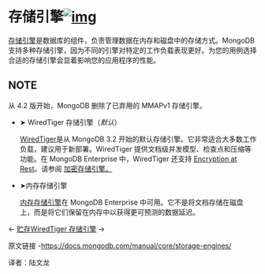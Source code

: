 # 存储引擎[![img](https://www.mongodb.com/docs/manual/assets/link.svg)](https://www.mongodb.com/docs/manual/core/storage-engines/#storage-engines)

[存储引擎](https://www.mongodb.com/docs/manual/reference/glossary/#std-term-storage-engine)是数据库的组件，负责管理数据在内存和磁盘中的存储方式。MongoDB 支持多种存储引擎，因为不同的引擎对特定的工作负载表现更好。为您的用例选择合适的存储引擎会显着影响您的应用程序的性能。



## NOTE

从 4.2 版开始，MongoDB 删除了已弃用的 MMAPv1 存储引擎。

- ➤ WiredTiger 存储引擎（*默认*）

  [WiredTiger](https://www.mongodb.com/docs/manual/core/wiredtiger/)是从 MongoDB 3.2 开始的默认存储引擎。它非常适合大多数工作负载，建议用于新部署。WiredTiger 提供文档级并发模型、检查点和压缩等功能。在 MongoDB Enterprise 中，WiredTiger 还支持 [Encryption at Rest](https://www.mongodb.com/docs/manual/core/security-encryption-at-rest/)。请参阅 [加密存储引擎。](https://www.mongodb.com/docs/manual/core/security-encryption-at-rest/#std-label-encrypted-storage-engine)

- ➤内存存储引擎

  [内存存储引擎](https://www.mongodb.com/docs/manual/core/inmemory/)在 MongoDB Enterprise 中可用。它不是将文档存储在磁盘上，而是将它们保留在内存中以获得更可预测的数据延迟。

←  [贮存](https://www.mongodb.com/docs/manual/storage/)[WiredTiger 存储引擎](https://www.mongodb.com/docs/manual/core/wiredtiger/) →

原文链接 -https://docs.mongodb.com/manual/core/storage-engines/

译者：陆文龙

